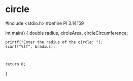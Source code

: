 # circle
#include <stdio.h>
#define PI 3.14159


int main() {
    double radius, circleArea, circleCircumference;

    printf("Enter the radius of the circle: ");
    scanf("%lf", &radius);



    return 0;
}

